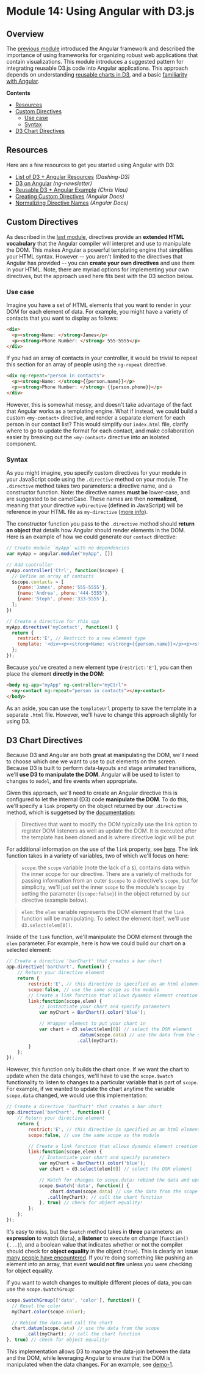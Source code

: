 # Module 14: Using Angular with D3.js

## Overview
The [previous module](https://github.com/INFO-474/m13-angular) introduced the Angular framework and described the importance of using frameworks for organizing robust web applications that contain visualizations. This module introduces a suggested pattern for integrating reusable D3.js code into Angular applications. This approach depends on understanding [reusable charts in D3](https://github.com/INFO-474/m10-reusability/), and a basic [familiarity with Angular](https://github.com/INFO-474/m13-angular).

<!-- START doctoc generated TOC please keep comment here to allow auto update -->
<!-- DON'T EDIT THIS SECTION, INSTEAD RE-RUN doctoc TO UPDATE -->
**Contents**

- [Resources](#resources)
- [Custom Directives](#custom-directives)
  - [Use case](#use-case)
  - [Syntax](#syntax)
- [D3 Chart Directives](#d3-chart-directives)

<!-- END doctoc generated TOC please keep comment here to allow auto update -->

## Resources
Here are a few resources to get you started using Angular with D3:

- [List of D3 + Angular Resources](https://www.dashingd3js.com/d3-resources/d3-and-angular) _(Dashing-D3)_
- [D3 on Angular](http://www.ng-newsletter.com/posts/d3-on-angular.html) _(ng-newsletter)_
- [Reusable D3 + Angular Example](http://bl.ocks.org/biovisualize/5372077) _(Chris Viau)_
- [Creating Custom Directives](https://docs.angularjs.org/guide/directive) _(Angular Docs)_
- [Normalizing Directive Names](https://docs.angularjs.org/guide/directive#matching-directives) _(Angular Docs)_

## Custom Directives
As described in the [last module](https://github.com/INFO-474/m13-angular), directives provide an **extended HTML vocabulary** that the Angular compiler will interpret and use to manipulate the DOM. This makes Angular a powerful templating engine that simplifies your HTML syntax. However -- you aren't limited to the directives that Angular has provided -- you can **create your own directives** and use them in your HTML. Note, there are myriad options for implementing your own directives, but the approach used here fits best with the D3 section below.

### Use case
Imagine you have a set of HTML elements that you want to render in your DOM for each element of data. For example, you might have a variety of contacts that you want to display as follows:

```html
<div>
  <p><strong>Name: </strong>James</p>
  <p><strong>Phone Number: </strong> 555-5555</p>
</div>
```

If you had an array of contacts in your controller, it would be trivial to repeat this section for an array of people using the `ng-repeat` directive.

```html
<div ng-repeat="person in contacts">
  <p><strong>Name: </strong>{{person.name}}</p>
  <p><strong>Phone Number: </strong> {{person.phone}}</p>
</div>
```

However, this is somewhat messy, and doesn't take advantage of the fact that Angular works as a templating engine. What if instead, we could build a custom `<my-contact>` directive, and render a separate element for each person in our contact list? This would simplify our `index.html` file, clarify where to go to update the format for each contact, and make collaboration easier by breaking out the `<my-contact>` directive into an isolated component.

### Syntax
As you might imagine, you specify custom directives for your module in your JavaScript code using the `.directive` method on your module. The `.directive` method takes two parameters: a directive name, and a constructor function. Note: the directive names **must be** lower-case, and are suggested to be camelCase. These names are then **normalized**, meaning that your directive `myDirective` (defined in JavaScript) will be reference in your HTML file as `my-directive` ([more info](https://docs.angularjs.org/guide/directive#matching-directives)).

The constructor function you pass to the `.directive` method should **return an object** that details how Angular should render elements in the DOM. Here is an example of how we could generate our `contact` directive:

```javascript
// Create module `myApp` with no dependencies
var myApp = angular.module("myApp", [])

// Add controller
myApp.controller('Ctrl', function($scope) {
  // Define an array of contacts
  $scope.contacts = [
    {name:'James', phone:'555-5555'},
    {name:'Andrea', phone:'444-5555'},
    {name:'Steph', phone:'333-5555'},
  ];
})

// Create a directive for this app
myApp.directive('myContact', function() {
  return {
    restrict:'E', // Restrict to a new element type
    template: '<div><p><strong>Name: </strong>{{person.name}}</p><p><strong>Phone Number:</strong> {{person.phone}}</p></div>'
  };
});
```

Because you've created a new element type (`restrict:'E'`), you can then place the element **directly in the DOM**:

```html
<body ng-app="myApp" ng-controller="myCtrl">
  <my-contact ng-repeat="person in contacts"></my-contact>
</body>
```
As an aside, you can use the `templateUrl` property to save the template in a separate `.html` file. However, we'll have to change this approach slightly for using D3.

## D3 Chart Directives
Because D3 and Angular are both great at manipulating the DOM, we'll need to choose which one we want to use to put elements on the screen. Because D3 is built to perform data-layouts and stage animated transitions, we'll **use D3 to manipulate the DOM**. Angular will be used to listen to changes to `model`, and fire events when appropriate.

Given this approach, we'll need to create an Angular directive this is configured to let the internal (D3) code **manipulate the DOM**. To do this, we'll specify a `link` property on the object returned by our `.directive` method, which is suggetsed by the [documentation](https://docs.angularjs.org/guide/directive#matching-directives):

> Directives that want to modify the DOM typically use the link option to register DOM listeners as well as update the DOM. It is executed after the template has been cloned and is where directive logic will be put.

For additional information on the use of the `link` property, see [here](https://docs.angularjs.org/api/ng/service/$compile#-link-). The link function takes in a variety of variables, two of which we'll focus on here:

>`scope`: the `scope` variable (note the lack of a `$`), contains data within the inner scope for our directive. There are a variety of methods for passing information from an outer `$scope` to a directive's `scope`, but for simplicity, we'll just set the inner `scope` to the module's `$scope` by setting the parameter (`{scope:false}`) in the object returned by our directive (example below).

>`elem`: the `elem` variable represents the DOM element that the `link` function will be manipulating. To select the element itself, we'll use `d3.select(elem[0])`.

Inside of the `link` function, we'll manipulate the DOM element through the `elem` parameter. For example, here is how we could build our chart on a selected element:

```javascript
// Create a directive 'barChart' that creates a bar chart
app.directive('barChart', function() {
	// Return your directive element
	return {
		restrict:'E', // this directive is specified as an html element <bar-chart>
        scope:false, // use the same scope as the module
		// Create a link function that allows dynamic element creation
		link:function(scope,elem) {
            // Instantiate your chart and specify parameters
            var myChart = BarChart().color('blue');

  			// Wrapper element to put your chart in
  			var chart = d3.select(elem[0]) // select the DOM element
                          .datum(scope.data) // use the data from the scope
                          .call(myChart);
		}
	};
});
```

However, this function only builds the chart once. If we want the chart to update when the data changes, we'll have to use the `scope.$watch` functionality to listen to changes to a particular variable that is part of `scope`. For example, if we wanted to update the chart anytime the variable `scope.data` changed, we would use this implementation:

```javascript
// Create a directive 'barChart' that creates a bar chart
app.directive('barChart', function() {
	// Return your directive element
	return {
		restrict:'E', // this directive is specified as an html element <bar-chart>
        scope:false, // use the same scope as the module

        // Create a link function that allows dynamic element creation
		link:function(scope,elem) {
            // Instantiate your chart and specify parameters
            var myChart = BarChart().color('blue');
            var chart = d3.select(elem[0]) // select the DOM element

            // Watch for changes to scope.data: rebind the data and update the chart
  			scope.$watch('data', function() {
                chart.datum(scope.data) // use the data from the scope
               .call(myChart); // call the chart function
            }, true) // check for object equality!  
		};
	};
});
```

It's easy to miss, but the `$watch` method takes in **three** parameters: an **expression** to watch (`data`), a **listener** to execute on change (`function(){...}`), and a boolean value that indicates whether or not the compiler should check for **object equality** in the object (`true`). This is clearly an issue [many people have encountered](http://stackoverflow.com/questions/15363259/watch-not-being-triggered-on-array-change). If you're doing something like pushing an element into an array, that event **would not fire** unless you were checking for object equality.

If you want to watch changes to multiple different pieces of data, you can use the `scope.$watchGroup`:

```javascript
scope.$watchGroup(['data', 'color'], function() {
  // Reset the color
  myChart.color(scope.color);

  // Rebind the data and call the chart
  chart.datum(scope.data) // use the data from the scope
       .call(myChart); // call the chart function
}, true) // check for object equality!  
```

This implementation allows D3 to manage the data-join between the data and the DOM, while leveraging Angular to ensure that the DOM is manipulated when the data changes. For an example, see [demo-1](demo-1).
